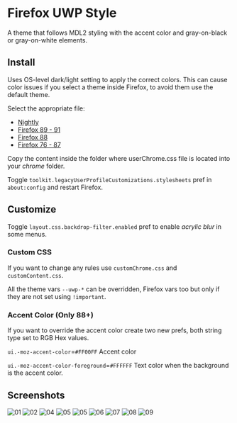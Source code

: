 # Firefox UWP Style

A theme that follows MDL2 styling with the accent color and gray-on-black or gray-on-white elements.

## Install

Uses OS-level dark/light setting to apply the correct colors. This can cause color issues if you select a theme inside Firefox, to avoid them use the default theme.

Select the appropriate file:

- [Nightly](https://github.com/Guerra24/Firefox-UWP-Style/archive/refs/heads/nightly.zip)
- [Firefox 89 - 91](https://github.com/Guerra24/Firefox-UWP-Style/archive/refs/heads/firefox-89.zip)
- [Firefox 88](https://github.com/Guerra24/Firefox-UWP-Style/archive/refs/heads/firefox-88.zip)
- [Firefox 76 - 87](https://github.com/Guerra24/Firefox-UWP-Style/archive/refs/heads/firefox-76.zip)

Copy the content inside the folder where userChrome.css file is located into your *chrome* folder.

Toggle `toolkit.legacyUserProfileCustomizations.stylesheets` pref in `about:config` and restart Firefox.

## Customize

Toggle `layout.css.backdrop-filter.enabled` pref to enable *acrylic blur* in some menus.

### Custom CSS

If you want to change any rules use `customChrome.css` and `customContent.css`.

All the theme vars `--uwp-*` can be overridden, Firefox vars too but only if they are not set using `!important`.

### Accent Color (Only 88+)

If you want to override the accent color create two new prefs, both string type set to RGB Hex values.

`ui.-moz-accent-color`=`#FF00FF` Accent color

`ui.-moz-accent-color-foreground`=`#FFFFFF` Text color when the background is the accent color.

## Screenshots

![01](https://s3.guerra24.net/projects/firefox-uwp/screenshots/01.png)
![02](https://s3.guerra24.net/projects/firefox-uwp/screenshots/02.png)
![04](https://s3.guerra24.net/projects/firefox-uwp/screenshots/03.png)
![05](https://s3.guerra24.net/projects/firefox-uwp/screenshots/04.png)
![05](https://s3.guerra24.net/projects/firefox-uwp/screenshots/05.png)
![06](https://s3.guerra24.net/projects/firefox-uwp/screenshots/06.png)
![07](https://s3.guerra24.net/projects/firefox-uwp/screenshots/07.png)
![08](https://s3.guerra24.net/projects/firefox-uwp/screenshots/08.png)
![09](https://s3.guerra24.net/projects/firefox-uwp/screenshots/09.png)
